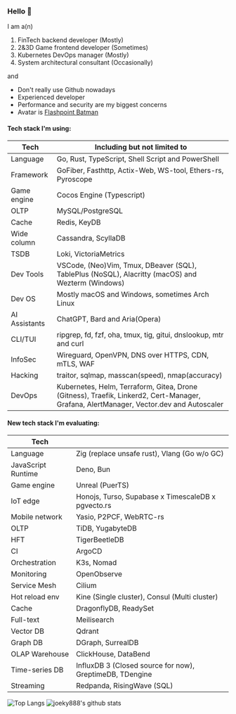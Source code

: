 ### Hello 👋

I am a(n)

1. FinTech backend developer (Mostly)
2. 2&3D Game frontend developer (Sometimes)
3. Kubernetes DevOps manager (Mostly)
4. System architectural consultant (Occasionally)

and

* Don't really use Github nowadays
* Experienced developer
* Performance and security are my biggest concerns
* Avatar is [Flashpoint Batman](https://vsbattles.fandom.com/wiki/Batman_(Thomas_Wayne))

#### Tech stack I'm using:

| Tech          | Including but not limited to                                                                                                           |
| ------------- | -------------------------------------------------------------------------------------------------------------------------------------- |
| Language      | Go, Rust, TypeScript, Shell Script and PowerShell                                                                                      |
| Framework     | GoFiber, Fasthttp, Actix-Web, WS-tool, Ethers-rs, Pyroscope                                                                            |
| Game engine   | Cocos Engine (Typescript)                                                                                                              |
| OLTP          | MySQL/PostgreSQL                                                                                                                       |
| Cache         | Redis, KeyDB                                                                                                                           |
| Wide column   | Cassandra, ScyllaDB                                                                                                                    |
| TSDB          | Loki, VictoriaMetrics                                                                                                                  |
| Dev Tools     | VSCode, (Neo)Vim, Tmux, DBeaver (SQL), TablePlus (NoSQL), Alacritty (macOS) and Wezterm (Windows)                                      |
| Dev OS        | Mostly macOS and Windows, sometimes Arch Linux                                                                                         |
| AI Assistants | ChatGPT, Bard and Aria(Opera)                                                                                                          |
| CLI/TUI       | ripgrep, fd, fzf, oha, tmux, tig, gitui, dnslookup, mtr and curl                                                                       |
| InfoSec       | Wireguard, OpenVPN, DNS over HTTPS, CDN, mTLS, WAF                                                                                     |
| Hacking       | traitor, sqlmap, masscan(speed), nmap(accuracy)                                                                                        |
| DevOps        | Kubernetes, Helm, Terraform, Gitea, Drone (Gitness), Traefik, Linkerd2, Cert-Manager, Grafana, AlertManager, Vector.dev and Autoscaler |

#### New tech stack I'm evaluating:

| Tech               |                                                          |
| ------------------ | -------------------------------------------------------- |
| Language           | Zig (replace unsafe rust), Vlang (Go w/o GC)             |
| JavaScript Runtime | Deno, Bun                                                |
| Game engine        | Unreal (PuerTS)                                          |
| IoT edge           | Honojs, Turso, Supabase x TimescaleDB x pgvecto.rs       |
| Mobile network     | Yasio, P2PCF, WebRTC-rs                                  |
| OLTP               | TiDB, YugabyteDB                                         |
| HFT                | TigerBeetleDB                                            |
| CI                 | ArgoCD                                                   |
| Orchestration      | K3s, Nomad                                               |
| Monitoring         | OpenObserve                                              |
| Service Mesh       | Cilium                                                   |
| Hot reload env     | Kine (Single cluster), Consul (Multi cluster)            |
| Cache              | DragonflyDB, ReadySet                                    |
| Full-text          | Meilisearch                                              |
| Vector DB          | Qdrant                                                   |
| Graph DB           | DGraph, SurrealDB                                        |
| OLAP Warehouse     | ClickHouse, DataBend                                     |
| Time-series DB     | InfluxDB 3 (Closed source for now), GreptimeDB, TDengine |
| Streaming          | Redpanda, RisingWave (SQL)                               |

![Top Langs](https://github-readme-stats.vercel.app/api/top-langs/?username=joeky888&hide=html&theme=dark)
![joeky888's github stats](https://github-readme-stats.vercel.app/api?username=joeky888&show_icons=true&count_private=true&line_height=40&theme=synthwave)
